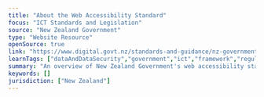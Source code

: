 ```yaml
---
title: "About the Web Accessibility Standard"
focus: "ICT Standards and Legislation"
source: "New Zealand Government"
type: "Website Resource"
openSource: true
link: "https://www.digital.govt.nz/standards-and-guidance/nz-government-web-standards/web-accessibility-standard-1-1/about-2/"
learnTags: ["dataAndDataSecurity","government","ict","framework","regulation"]
summary: "An overview of New Zealand Government's web accessibility standard."
keywords: []
jurisdiction: ["New Zealand"]
---
```

